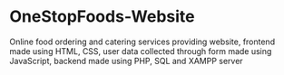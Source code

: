 # OneStopFoods-Website
Online food ordering and catering services providing website, frontend made using HTML, CSS, user data collected through form made using JavaScript, backend made using PHP, SQL and XAMPP server
